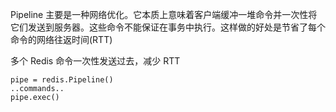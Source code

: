Pipeline 主要是一种网络优化。它本质上意味着客户端缓冲一堆命令并一次性将它们发送到服务器。这些命令不能保证在事务中执行。这样做的好处是节省了每个命令的网络往返时间(RTT)

多个 Redis 命令一次性发送过去，减少 RTT

```
pipe = redis.Pipeline()
..commands..
pipe.exec()
```
